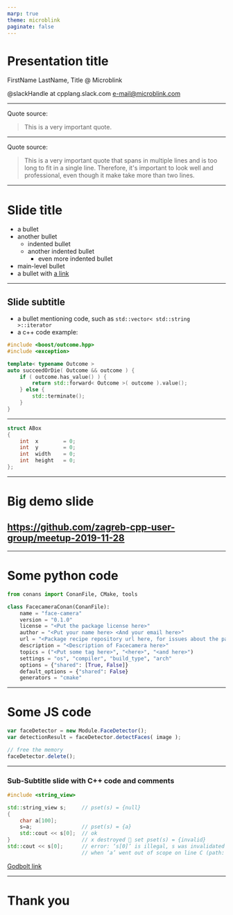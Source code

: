 ```yaml
---
marp: true
theme: microblink
paginate: false
---
```


<!-- _class: title -->

# Presentation title

FirstName LastName, Title @ Microblink

@slackHandle at cpplang.slack.com
e-mail@microblink.com

---

<!-- _class: quote-large -->

Quote source:
> This is a very important quote.

---

<!-- _class: quote-large -->

Quote source:
> This is a very important quote that spans in multiple lines and is too long to fit in a single line. Therefore, it's important to look well and professional, even though it make take more than two lines.

---

# Slide title

- a bullet
- another bullet
    - indented bullet
    - another indented bullet
        - even more indented bullet
- main-level bullet
- a bullet with [a link](www.microblink.com)

---

## Slide subtitle

- a bullet mentioning code, such as `std::vector< std::string >::iterator`
- a c++ code example:

```c++
#include <boost/outcome.hpp>
#include <exception>

template< typename Outcome >
auto succeedOrDie( Outcome && outcome ) {
    if ( outcome.has_value() ) {
        return std::forward< Outcome >( outcome ).value();
    } else {
        std::terminate();
    }
}
```

---

<!-- _class: quote-large -->

```c++
struct ABox
{
    int  x        = 0;
    int  y        = 0;
    int  width    = 0;
    int  height   = 0;
};
```

---

<!-- _class: quote-large -->

# Big demo slide

## https://github.com/zagreb-cpp-user-group/meetup-2019-11-28

---

# Some python code

```python
from conans import ConanFile, CMake, tools

class FacecameraConan(ConanFile):
    name = "face-camera"
    version = "0.1.0"
    license = "<Put the package license here>"
    author = "<Put your name here> <And your email here>"
    url = "<Package recipe repository url here, for issues about the package>"
    description = "<Description of Facecamera here>"
    topics = ("<Put some tag here>", "<here>", "<and here>")
    settings = "os", "compiler", "build_type", "arch"
    options = {"shared": [True, False]}
    default_options = {"shared": False}
    generators = "cmake"
```

---

# Some JS code

```js
var faceDetector = new Module.FaceDetector();
var detectionResult = faceDetector.detectFaces( image );

// free the memory
faceDetector.delete();
```

---

### Sub-Subtitle slide with C++ code and comments

```c++
#include <string_view>

std::string_view s;     // pset(s) = {null}
{
    char a[100];
    s=a;                // pset(s) = {a}
    std::cout << s[0];  // ok
}                       // x destroyed  set pset(s) = {invalid}
std::cout << s[0];      // error: ‘s[0]’ is illegal, s was invalidated
                        // when ‘a’ went out of scope on line C (path: A→C→D)
```

[Godbolt link](https://godbolt.org/z/3vgrnq)

---

<!-- _class: quote-large -->

# Thank you
